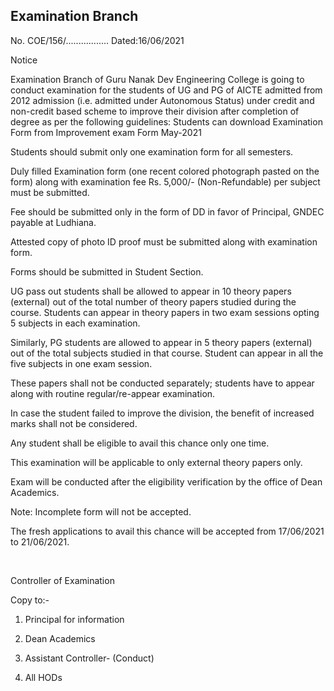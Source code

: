 ## Examination Branch

No. COE/156/................. Dated:16/06/2021

Notice

Examination Branch of Guru Nanak Dev Engineering College is going to conduct examination for the students of UG and PG of AICTE admitted from 2012 admission (i.e. admitted under Autonomous Status) under credit and non-credit based scheme to improve their division after completion of degree as per the following guidelines:
Students can download Examination Form from Improvement exam Form May-2021

Students should submit only one examination form for all semesters.

Duly filled Examination form (one recent colored photograph pasted on the form) along with examination fee Rs. 5,000/- (Non-Refundable) per subject must be submitted.

Fee should be submitted only in the form of DD in favor of Principal, GNDEC payable at Ludhiana.

Attested copy of photo ID proof must be submitted along with examination form.

Forms should be submitted in Student Section.

UG pass out students shall be allowed to appear in 10 theory papers (external) out of the total number of theory papers studied during the course. Students can appear in theory papers in two exam sessions opting 5 subjects in each examination.

Similarly, PG students are allowed to appear in 5 theory papers (external) out of the total subjects studied in that course. Student can appear in all the five subjects in one exam session.

These papers shall not be conducted separately; students have to appear along with routine regular/re-appear examination.

In case the student failed to improve the division, the benefit of increased marks shall not be considered.

Any student shall be eligible to avail this chance only one time.

This examination will be applicable to only external theory papers only.

Exam will be conducted after the eligibility verification by the office of Dean Academics.

Note: Incomplete form will not be accepted.

The fresh applications to avail this chance will be accepted from 17/06/2021 to 21/06/2021.

</br>

Controller of Examination

Copy to:-

1. Principal for information

2. Dean Academics

3. Assistant Controller- (Conduct)

4. All HODs
